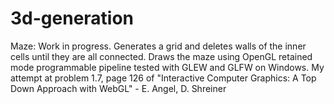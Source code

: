 # 3d-generation

Maze: Work in progress. Generates a grid and deletes walls of the inner cells until they are all connected. Draws the maze using OpenGL retained mode programmable pipeline tested with GLEW and GLFW on Windows.  My attempt at problem 1.7, page 126 of "Interactive Computer Graphics: A Top Down Approach with WebGL" - E. Angel, D. Shreiner
